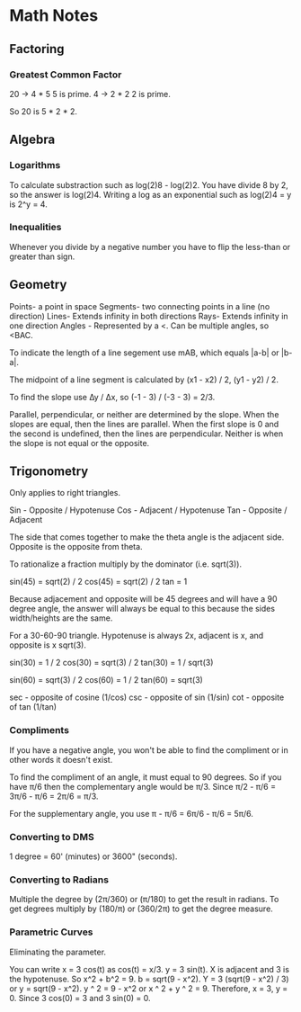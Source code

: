 # Math Notes

## Factoring

### Greatest Common Factor

20 -> 4 * 5
5 is prime.
4 -> 2 * 2
2 is prime.

So 20 is 5 * 2 * 2.

## Algebra

### Logarithms

To calculate substraction such as log(2)8 - log(2)2. You have divide 8 by 2, so the answer is log(2)4. Writing a log as an exponential such as log(2)4 = y is 2^y = 4.

### Inequalities

Whenever you divide by a negative number you have to flip the less-than or greater than sign.

## Geometry

Points- a point in space
Segments- two connecting points in a line (no direction)
Lines- Extends infinity in both directions
Rays- Extends infinity in one direction
Angles - Represented by a <. Can be multiple angles, so <BAC.

To indicate the length of a line segement use mAB, which equals |a-b| or |b-a|.

The midpoint of a line segment is calculated by (x1 - x2) / 2, (y1 - y2) / 2.

To find the slope use ∆y / ∆x, so (-1 - 3) / (-3 - 3) = 2/3.

Parallel, perpendicular, or neither are determined by the slope.
When the slopes are equal, then the lines are parallel.
When the first slope is 0 and the second is undefined, then the lines are perpendicular.
Neither is when the slope is not equal or the opposite.

## Trigonometry

Only applies to right triangles.

Sin - Opposite / Hypotenuse
Cos - Adjacent / Hypotenuse
Tan - Opposite / Adjacent

The side that comes together to make the theta angle is the adjacent side. Opposite is the opposite from theta.

To rationalize a fraction multiply by the dominator (i.e. sqrt(3)).

sin(45) = sqrt(2) / 2
cos(45) = sqrt(2) / 2
tan = 1

Because adjacement and opposite will be 45 degrees and will have a 90 degree angle, the answer will always be equal to this because the sides width/heights are the same.

For a 30-60-90 triangle. Hypotenuse is always 2x, adjacent is x, and opposite is x sqrt(3).

sin(30) = 1 / 2
cos(30) = sqrt(3) / 2
tan(30) = 1 / sqrt(3)

sin(60) = sqrt(3) / 2
cos(60) = 1 / 2
tan(60) = sqrt(3)

sec - opposite of cosine (1/cos)
csc - opposite of sin (1/sin)
cot - opposite of tan (1/tan)

### Compliments

If you have a negative angle, you won't be able to find the compliment or in other words it doesn't exist.

To find the compliment of an angle, it must equal to 90 degrees. So if you have π/6 then the complementary angle would be π/3. Since π/2 - π/6 = 3π/6 - π/6 = 2π/6 = π/3.

For the supplementary angle, you use π - π/6 = 6π/6 - π/6 = 5π/6.

### Converting to DMS

1 degree = 60' (minutes) or 3600" (seconds).

### Converting to Radians

Multiple the degree by (2π/360) or (π/180) to get the result in radians. To get degrees multiply by (180/π) or (360/2π) to get the degree measure.

### Parametric Curves

Eliminating the parameter.

You can write x = 3 cos(t) as cos(t) = x/3.
y = 3 sin(t).
X is adjacent and 3 is the hypotenuse.
So x^2 + b^2 = 9. b = sqrt(9 - x^2).
Y = 3 (sqrt(9 - x^2) / 3) or y = sqrt(9 - x^2).
y ^ 2 = 9 - x^2 or x ^ 2 + y ^ 2 = 9.
Therefore, x = 3, y = 0.
Since 3 cos(0) = 3 and 3 sin(0) = 0.
